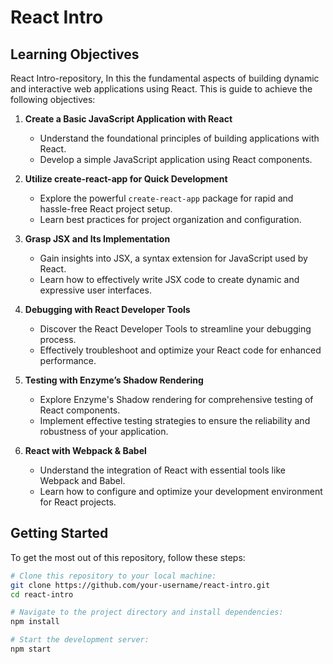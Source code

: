 # React Intro

## Learning Objectives

React Intro-repository, In this the fundamental aspects of building dynamic and interactive web applications using React. 
This is guide to achieve the following objectives:

1. **Create a Basic JavaScript Application with React**
   - Understand the foundational principles of building applications with React.
   - Develop a simple JavaScript application using React components.

2. **Utilize create-react-app for Quick Development**
   - Explore the powerful `create-react-app` package for rapid and hassle-free React project setup.
   - Learn best practices for project organization and configuration.

3. **Grasp JSX and Its Implementation**
   - Gain insights into JSX, a syntax extension for JavaScript used by React.
   - Learn how to effectively write JSX code to create dynamic and expressive user interfaces.

4. **Debugging with React Developer Tools**
   - Discover the React Developer Tools to streamline your debugging process.
   - Effectively troubleshoot and optimize your React code for enhanced performance.

5. **Testing with Enzyme’s Shadow Rendering**
   - Explore Enzyme's Shadow rendering for comprehensive testing of React components.
   - Implement effective testing strategies to ensure the reliability and robustness of your application.

6. **React with Webpack & Babel**
   - Understand the integration of React with essential tools like Webpack and Babel.
   - Learn how to configure and optimize your development environment for React projects.

## Getting Started

To get the most out of this repository, follow these steps:

```bash
# Clone this repository to your local machine:
git clone https://github.com/your-username/react-intro.git
cd react-intro

# Navigate to the project directory and install dependencies:
npm install

# Start the development server:
npm start


